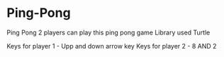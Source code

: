 # Ping-Pong
Ping Pong
 2 players can play this ping pong game 
 Library used Turtle
 
 Keys for player 1 - Upp and down arrow key 
 Keys for player 2 - 8 AND 2 
 
 
